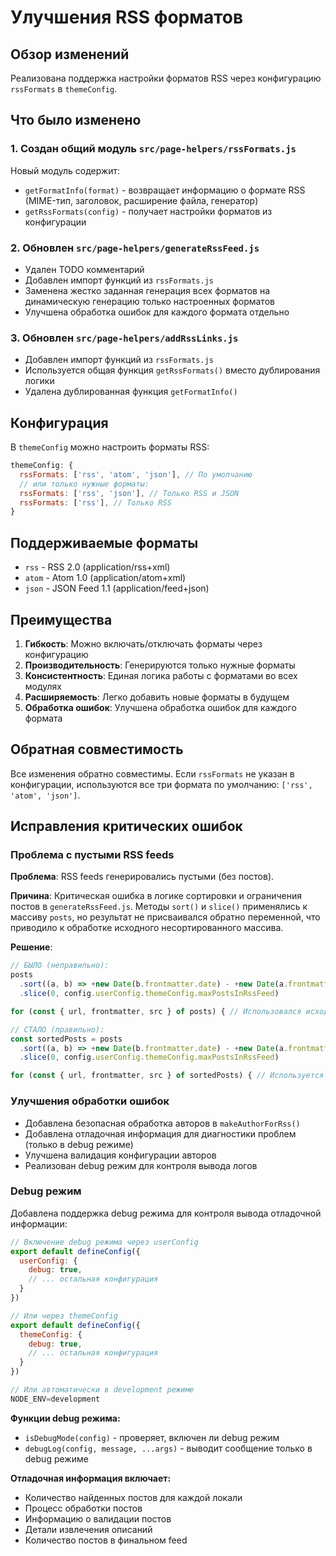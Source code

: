 # Улучшения RSS форматов

## Обзор изменений

Реализована поддержка настройки форматов RSS через конфигурацию `rssFormats` в `themeConfig`.

## Что было изменено

### 1. Создан общий модуль `src/page-helpers/rssFormats.js`

Новый модуль содержит:

- `getFormatInfo(format)` - возвращает информацию о формате RSS (MIME-тип, заголовок, расширение файла, генератор)
- `getRssFormats(config)` - получает настройки форматов из конфигурации

### 2. Обновлен `src/page-helpers/generateRssFeed.js`

- Удален TODO комментарий
- Добавлен импорт функций из `rssFormats.js`
- Заменена жестко заданная генерация всех форматов на динамическую генерацию только настроенных форматов
- Улучшена обработка ошибок для каждого формата отдельно

### 3. Обновлен `src/page-helpers/addRssLinks.js`

- Добавлен импорт функций из `rssFormats.js`
- Используется общая функция `getRssFormats()` вместо дублирования логики
- Удалена дублированная функция `getFormatInfo()`

## Конфигурация

В `themeConfig` можно настроить форматы RSS:

```javascript
themeConfig: {
  rssFormats: ['rss', 'atom', 'json'], // По умолчанию
  // или только нужные форматы:
  rssFormats: ['rss', 'json'], // Только RSS и JSON
  rssFormats: ['rss'], // Только RSS
}
```

## Поддерживаемые форматы

- `rss` - RSS 2.0 (application/rss+xml)
- `atom` - Atom 1.0 (application/atom+xml)
- `json` - JSON Feed 1.1 (application/feed+json)

## Преимущества

1. **Гибкость**: Можно включать/отключать форматы через конфигурацию
2. **Производительность**: Генерируются только нужные форматы
3. **Консистентность**: Единая логика работы с форматами во всех модулях
4. **Расширяемость**: Легко добавить новые форматы в будущем
5. **Обработка ошибок**: Улучшена обработка ошибок для каждого формата

## Обратная совместимость

Все изменения обратно совместимы. Если `rssFormats` не указан в конфигурации, используются все три формата по умолчанию: `['rss', 'atom', 'json']`.

## Исправления критических ошибок

### Проблема с пустыми RSS feeds

**Проблема**: RSS feeds генерировались пустыми (без постов).

**Причина**: Критическая ошибка в логике сортировки и ограничения постов в `generateRssFeed.js`. Методы `sort()` и `slice()` применялись к массиву `posts`, но результат не присваивался обратно переменной, что приводило к обработке исходного несортированного массива.

**Решение**:

```javascript
// БЫЛО (неправильно):
posts
  .sort((a, b) => +new Date(b.frontmatter.date) - +new Date(a.frontmatter.date))
  .slice(0, config.userConfig.themeConfig.maxPostsInRssFeed)

for (const { url, frontmatter, src } of posts) { // Использовался исходный массив!

// СТАЛО (правильно):
const sortedPosts = posts
  .sort((a, b) => +new Date(b.frontmatter.date) - +new Date(a.frontmatter.date))
  .slice(0, config.userConfig.themeConfig.maxPostsInRssFeed)

for (const { url, frontmatter, src } of sortedPosts) { // Используется отсортированный массив
```

### Улучшения обработки ошибок

- Добавлена безопасная обработка авторов в `makeAuthorForRss()`
- Добавлена отладочная информация для диагностики проблем (только в debug режиме)
- Улучшена валидация конфигурации авторов
- Реализован debug режим для контроля вывода логов

### Debug режим

Добавлена поддержка debug режима для контроля вывода отладочной информации:

```javascript
// Включение debug режима через userConfig
export default defineConfig({
  userConfig: {
    debug: true,
    // ... остальная конфигурация
  }
})

// Или через themeConfig
export default defineConfig({
  themeConfig: {
    debug: true,
    // ... остальная конфигурация
  }
})

// Или автоматически в development режиме
NODE_ENV=development
```

**Функции debug режима:**

- `isDebugMode(config)` - проверяет, включен ли debug режим
- `debugLog(config, message, ...args)` - выводит сообщение только в debug режиме

**Отладочная информация включает:**

- Количество найденных постов для каждой локали
- Процесс обработки постов
- Информацию о валидации постов
- Детали извлечения описаний
- Количество постов в финальном feed
